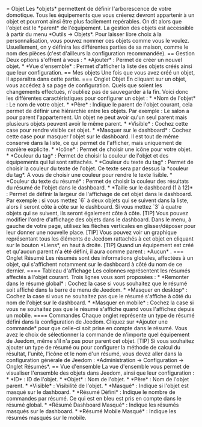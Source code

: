 = Objet Les \*objets\* permettent de définir l'arborescence de votre
domotique. Tous les équipements que vous créerez devront appartenir à un
objet et pourront ainsi être plus facilement repérables. On dit alors
que l'objet est le \*parent\* de l'équipement. La gestion des objets est
accessible à partir du menu \*Outils -&gt; Objets\*. Pour laisser libre
choix à la personnalisation, vous pouvez nommer ces objets comme vous le
voulez. Usuellement, on y définira les différentes parties de sa maison,
comme le nom des pièces (c'est d'ailleurs la configuration recommandée).
== Gestion Deux options s'offrent à vous : \* \*Ajouter\* : Permet de
créer un nouvel objet. \* \*Vue d'ensemble\* : Permet d'afficher la
liste des objets créés ainsi que leur configuration. == Mes objets Une
fois que vous avez créé un objet, il apparaîtra dans cette partie. ===
Onglet Objet En cliquant sur un objet, vous accédez à sa page de
configuration. Quels que soient les changements effectués, n'oubliez pas
de sauvegarder à la fin. Voici donc les différentes caractéristiques
pour configurer un objet : \* \*Nom de l'objet\* : Le nom de votre
objet. \* \*Père\* : Indique le parent de l'objet courant, cela permet
de définir une hiérarchie entre les objets. Par exemple : Le salon a
pour parent l'appartement. Un objet ne peut avoir qu'un seul parent mais
plusieurs objets peuvent avoir le même parent. \* \*Visible\* : Cochez
cette case pour rendre visible cet objet. \* \*Masquer sur le
dashboard\* : Cochez cette case pour masquer l'objet sur le dashboard.
Il est tout de même conservé dans la liste, ce qui permet de l'afficher,
mais uniquement de manière explicite. \* \*Icône\* : Permet de choisir
une icône pour votre objet. \* \*Couleur du tag\* : Permet de choisir la
couleur de l'objet et des équipements qui lui sont rattachés. \*
\*Couleur du texte du tag\* : Permet de choisir la couleur du texte de
l'objet. Ce texte sera par dessus la \*couleur du tag\*. A vous de
choisir une couleur pour rendre le texte lisible. \* \*Couleur du texte
du résumé\* : Permet de choisir la couleur des résultats du résumé de
l'objet dans le dashboard. \* \*Taille sur le dashboard (1 à 12)\* :
Permet de définir la largeur de l'affichage de cet objet dans le
dashboard. Par exemple : si vous mettez \`6\` à deux objets qui se
suivent dans la liste, alors il seront côte à côte sur le dashboard. Si
vous mettez \`3\` à quatre objets qui se suivent, ils seront également
côte à côte. \[TIP\] Vous pouvez modifier l'ordre d'affichage des objets
dans le dashboard. Dans le menu, à gauche de votre page, utilisez les
flèches verticales en glisser/déposer pour leur donner une nouvelle
place. \[TIP\] Vous pouvez voir un graphique représentant tous les
éléments de Jeedom rattachés à cet objet en cliquant sur le bouton
\*Liens\*, en haut à droite. \[TIP\] Quand un équipement est créé et
qu'aucun parent n'a été défini, il aura comme parent : \*Aucun\* . ===
Onglet Résumé Les résumés sont des informations globales, affectées à un
objet, qui s'affichent notamment sur le dashboard à côté du nom de ce
dernier. ==== Tableau d'affichage Les colonnes représentent les résumés
affectés à l'objet courant. Trois lignes vous sont proposées : \*
\*Remonter dans le résumé global\* : Cochez la case si vous souhaitez
que le résumé soit affiché dans la barre de menu de Jeedom. \* \*Masquer
en desktop\* : Cochez la case si vous ne souhaitez pas que le résumé
s'affiche à côté du nom de l'objet sur le dashboard. \* \*Masquer en
mobile\* : Cochez la case si vous ne souhaitez pas que le résumé
s'affiche quand vous l'affichez depuis un mobile. ==== Commandes Chaque
onglet représente un type de résumé défini dans la configuration de
Jeedom. Cliquez sur \*Ajouter une commande\* pour que celle-ci soit
prise en compte dans le résumé. Vous avez le choix de sélectionner la
commande de n'importe quel équipement de Jeedom, même s'il n'a pas pour
parent cet objet. \[TIP\] Si vous souhaitez ajouter un type de résumé ou
pour configurer la méthode de calcul du résultat, l'unité, l'icône et le
nom d'un résumé, vous devez aller dans la configuration générale de
Jeedom : \*Administration -&gt; Configuration -&gt; Onglet Résumés\*. ==
Vue d'ensemble La vue d'ensemble vous permet de visualiser l'ensemble
des objets dans Jeedom, ainsi que leur configuration : \* \*ID\* : ID de
l'objet. \* \*Objet\* : Nom de l'objet. \* \*Père\* : Nom de l'objet
parent. \* \*Visible\* : Visibilité de l'objet. \* \*Masqué\* : Indique
si l'objet est masqué sur le dashboard. \* \*Résumé Défini\* : Indique
le nombre de commandes par résumé. Ce qui est en bleu est pris en compte
dans le résumé global. \* \*Résumé Dashboard Masqué\* : Indique les
résumés masqués sur le dashboard. \* \*Résumé Mobile Masqué\* : Indique
les résumés masqués sur le mobile.
